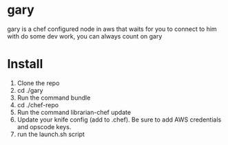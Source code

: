 gary
====

gary is a chef configured node in aws that waits for you to connect to him with do some dev work, you can always count on gary


Install
=======

1. Clone the repo
2. cd ./gary
3. Run the command bundle
4. cd ./chef-repo
5. Run the command librarian-chef update
6. Update your knife config (add to .chef).  Be sure to add AWS credentials and opscode keys.
7. run the launch.sh script

